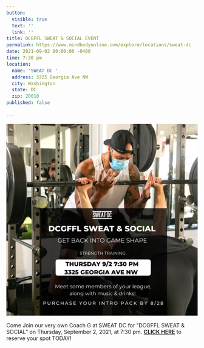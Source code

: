 ```yaml
---
button:
  visible: true
  text: ''
  link: ''
title: DCGFFL SWEAT & SOCIAL EVENT
permalink: https://www.mindbodyonline.com/explore/locations/sweat-dc
date: 2021-09-02 00:00:00 -0400
time: 7:30 pm
location:
  name: 'SWEAT DC '
  address: 3325 Georgia Ave NW
  city: Washington
  state: DC
  zip: 20010
published: false

---
```

![](/img/dcgffl.png)

Come Join our very own Coach G at SWEAT DC for “DCGFFL SWEAT & SOCIAL” on Thursday, September 2, 2021, at 7:30 pm. [**CLICK HERE**](https://www.mindbodyonline.com/explore/locations/sweat-dc) to reserve your spot TODAY!
